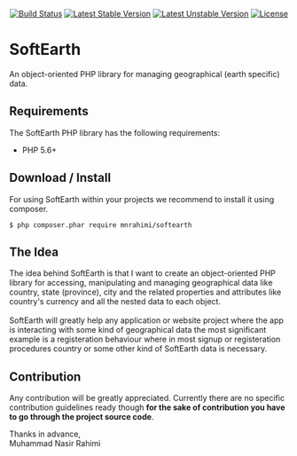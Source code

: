 <!--
[![Build Status](https://travis-ci.org/mnrahimi/softearth.svg?branch=master)](https://travis-ci.org/mnrahimi/softearth)
[![Latest Stable Version](https://poser.pugx.org/mnrahimi/softearth/v/stable)](https://packagist.org/packages/mnrahimi/softearth)
[![Latest Unstable Version](https://poser.pugx.org/mnrahimi/softearth/v/unstable)](https://packagist.org/packages/mnrahimi/softearth)
[![License](https://poser.pugx.org/mnrahimi/softearth/license)](https://packagist.org/packages/mnrahimi/softearth)
-->

<p align="center">
<a href="https://travis-ci.org/mnrahimi/softearth"><img src="https://travis-ci.org/mnrahimi/softearth.svg?branch=master" alt="Build Status"></a>
<a href="https://packagist.org/packages/mnrahimi/softearth"><img src="https://poser.pugx.org/mnrahimi/softearth/v/stable" alt="Latest Stable Version"></a>
<a href="https://packagist.org/packages/mnrahimi/softearth"><img src="https://poser.pugx.org/mnrahimi/softearth/v/unstable" alt="Latest Unstable Version"></a>
<a href="https://packagist.org/packages/mnrahimi/softearth"><img src="https://poser.pugx.org/mnrahimi/softearth/license" alt="License"></a>
</p>

# SoftEarth

An object-oriented PHP library for managing geographical (earth specific) data.

## Requirements

The SoftEarth PHP library has the following requirements:

* PHP 5.6+

## Download / Install

For using SoftEarth within your projects we recommend to install it using composer.

```
$ php composer.phar require mnrahimi/softearth
```

## The Idea

The idea behind SoftEarth is that I want to create an object-oriented PHP library for accessing, manipulating and managing geographical data like country, state (province), city and the related properties and attributes like country's currency and all the nested data to each object.<br><br>
SoftEarth will greatly help any application or website project where the app is interacting with some kind of geographical data the most significant example is a registeration behaviour where in most signup or registeration procedures country or some other kind of SoftEarth data is necessary.

## Contribution

Any contribution will be greatly appreciated. Currently there are no specific contribution guidelines ready though **for the sake of contribution you have to go through the project source code**.

Thanks in advance,<br>
Muhammad Nasir Rahimi
